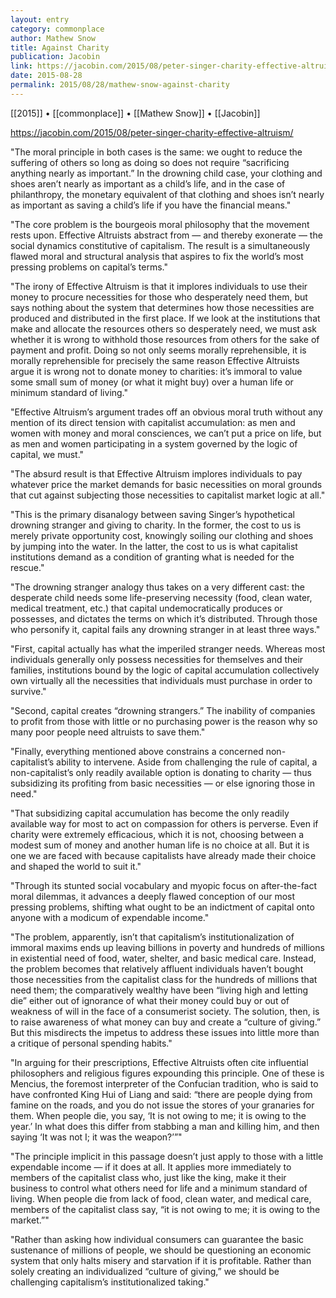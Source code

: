 ```yaml
---
layout: entry
category: commonplace
author: Mathew Snow
title: Against Charity
publication: Jacobin
link: https://jacobin.com/2015/08/peter-singer-charity-effective-altruism/
date: 2015-08-28
permalink: 2015/08/28/mathew-snow-against-charity
---
```


[[2015]] • [[commonplace]] • [[Mathew Snow]] • [[Jacobin]]

https://jacobin.com/2015/08/peter-singer-charity-effective-altruism/

"The moral principle in both cases is the same: we ought to reduce the suffering of others so long as doing so does not require “sacrificing anything nearly as important.” In the drowning child case, your clothing and shoes aren’t nearly as important as a child’s life, and in the case of philanthropy, the monetary equivalent of that clothing and shoes isn’t nearly as important as saving a child’s life if you have the financial means."
 
"The core problem is the bourgeois moral philosophy that the movement rests upon. Effective Altruists abstract from — and thereby exonerate — the social dynamics constitutive of capitalism. The result is a simultaneously flawed moral and structural analysis that aspires to fix the world’s most pressing problems on capital’s terms."

"The irony of Effective Altruism is that it implores individuals to use their money to procure necessities for those who desperately need them, but says nothing about the system that determines how those necessities are produced and distributed in the first place. If we look at the institutions that make and allocate the resources others so desperately need, we must ask whether it is wrong to withhold those resources from others for the sake of payment and profit. Doing so not only seems morally reprehensible, it is morally reprehensible for precisely the same reason Effective Altruists argue it is wrong not to donate money to charities: it’s immoral to value some small sum of money (or what it might buy) over a human life or minimum standard of living."

"Effective Altruism’s argument trades off an obvious moral truth without any mention of its direct tension with capitalist accumulation: as men and women with money and moral consciences, we can’t put a price on life, but as men and women participating in a system governed by the logic of capital, we must."

"The absurd result is that Effective Altruism implores individuals to pay whatever price the market demands for basic necessities on moral grounds that cut against subjecting those necessities to capitalist market logic at all."

"This is the primary disanalogy between saving Singer’s hypothetical drowning stranger and giving to charity. In the former, the cost to us is merely private opportunity cost, knowingly soiling our clothing and shoes by jumping into the water. In the latter, the cost to us is what capitalist institutions demand as a condition of granting what is needed for the rescue."
 
"The drowning stranger analogy thus takes on a very different cast: the desperate child needs some life-preserving necessity (food, clean water, medical treatment, etc.) that capital undemocratically produces or possesses, and dictates the terms on which it’s distributed. Through those who personify it, capital fails any drowning stranger in at least three ways."
 
"First, capital actually has what the imperiled stranger needs. Whereas most individuals generally only possess necessities for themselves and their families, institutions bound by the logic of capital accumulation collectively own virtually all the necessities that individuals must purchase in order to survive."

"Second, capital creates “drowning strangers.” The inability of companies to profit from those with little or no purchasing power is the reason why so many poor people need altruists to save them."

"Finally, everything mentioned above constrains a concerned non-capitalist’s ability to intervene. Aside from challenging the rule of capital, a non-capitalist’s only readily available option is donating to charity — thus subsidizing its profiting from basic necessities — or else ignoring those in need."

"That subsidizing capital accumulation has become the only readily available way for most to act on compassion for others is perverse. Even if charity were extremely efficacious, which it is not, choosing between a modest sum of money and another human life is no choice at all. But it is one we are faced with because capitalists have already made their choice and shaped the world to suit it."

"Through its stunted social vocabulary and myopic focus on after-the-fact moral dilemmas, it advances a deeply flawed conception of our most pressing problems, shifting what ought to be an indictment of capital onto anyone with a modicum of expendable income."

"The problem, apparently, isn’t that capitalism’s institutionalization of immoral maxims ends up leaving billions in poverty and hundreds of millions in existential need of food, water, shelter, and basic medical care. Instead, the problem becomes that relatively affluent individuals haven’t bought those necessities from the capitalist class for the hundreds of millions that need them; the comparatively wealthy have been “living high and letting die” either out of ignorance of what their money could buy or out of weakness of will in the face of a consumerist society. The solution, then, is to raise awareness of what money can buy and create a “culture of giving.” But this misdirects the impetus to address these issues into little more than a critique of personal spending habits."

"In arguing for their prescriptions, Effective Altruists often cite influential philosophers and religious figures expounding this principle. One of these is Mencius, the foremost interpreter of the Confucian tradition, who is said to have confronted King Hui of Liang and said: “there are people dying from famine on the roads, and you do not issue the stores of your granaries for them. When people die, you say, ‘It is not owing to me; it is owing to the year.’ In what does this differ from stabbing a man and killing him, and then saying ‘It was not I; it was the weapon?’”"

"The principle implicit in this passage doesn’t just apply to those with a little expendable income — if it does at all. It applies more immediately to members of the capitalist class who, just like the king, make it their business to control what others need for life and a minimum standard of living. When people die from lack of food, clean water, and medical care, members of the capitalist class say, “it is not owing to me; it is owing to the market.”"

"Rather than asking how individual consumers can guarantee the basic sustenance of millions of people, we should be questioning an economic system that only halts misery and starvation if it is profitable. Rather than solely creating an individualized “culture of giving,” we should be challenging capitalism’s institutionalized taking."
